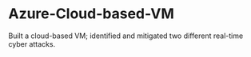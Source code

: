 # Azure-Cloud-based-VM
Built a cloud-based VM; identified and mitigated two different real-time cyber attacks.
